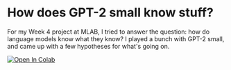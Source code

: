 # How does GPT-2 small know stuff?

For my Week 4 project at MLAB, I tried to answer the question: how do language models know what they know? I played a bunch with GPT-2 small, and came up with a few hypotheses for what's going on.

[![Open In Colab](https://colab.research.google.com/assets/colab-badge.svg)](https://colab.research.google.com/github/haoxing-du/facts-in-llms/blob/main/Facts_in_GPT2_sm.ipynb)
